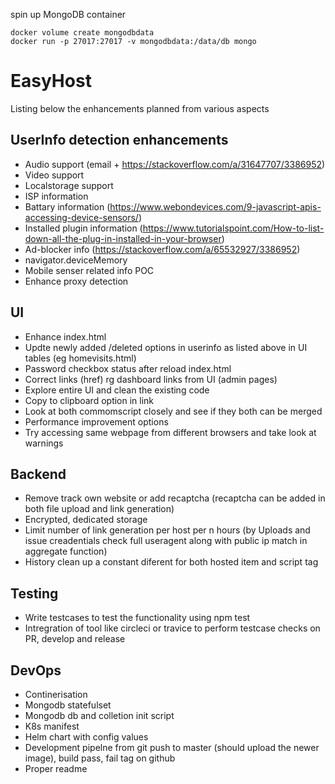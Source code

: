 spin up MongoDB container
 ```
 docker volume create mongodbdata
 docker run -p 27017:27017 -v mongodbdata:/data/db mongo
 ```

 
# EasyHost
Listing below the enhancements planned from various aspects
## UserInfo detection enhancements
 - Audio support (email + https://stackoverflow.com/a/31647707/3386952)
 - Video support
 - Localstorage support
 - ISP information
 - Battary information (https://www.webondevices.com/9-javascript-apis-accessing-device-sensors/)
 - Installed plugin information (https://www.tutorialspoint.com/How-to-list-down-all-the-plug-in-installed-in-your-browser)
 - Ad-blocker info (https://stackoverflow.com/a/65532927/3386952)
 - navigator.deviceMemory
 - Mobile senser related info POC
 - Enhance proxy detection
 


## UI
- Enhance index.html
- Updte newly added /deleted options in userinfo as listed above in UI tables (eg homevisits.html)
- Password checkbox status after reload index.html
- Correct links (href) rg dashboard links from UI (admin pages)
- Explore entire UI and clean the existing code
- Copy to clipboard option in link
- Look at both commomscript closely and see if they both can be merged
- Performance improvement options
- Try accessing same webpage from different browsers and take look at warnings


## Backend
- Remove track own website or add recaptcha (recaptcha can be added in both file upload and link generation)
- Encrypted, dedicated storage
- Limit number of link generation per host per n hours (by Uploads and issue creadentials check full useragent along with public ip match in aggregate function)
- History clean up a constant diferent for both hosted item and script tag

## Testing
- Write testcases to test the functionality using npm test 
- Intregration of tool like circleci or travice to perform testcase checks on PR, develop and release


## DevOps
- Continerisation 
- Mongodb statefulset
- Mongodb db and colletion init script
- K8s manifest
- Helm chart with config values
- Development pipelne from git push to master (should upload the newer image), build pass, fail tag on github
- Proper readme

